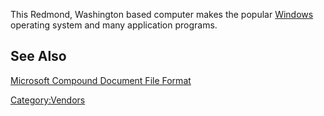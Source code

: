 This Redmond, Washington based computer makes the popular
[Windows](Windows "wikilink") operating system and many application
programs.

## See Also

[Microsoft Compound Document File
Format](Media:Compdocfileformat.pdf "wikilink")

[Category:Vendors](Category:Vendors "wikilink")